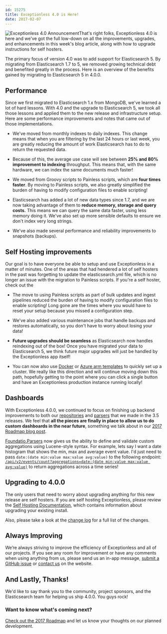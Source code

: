```yaml
---
id: 15275
title: Exceptionless 4.0 is Here!
date: 2017-02-07
---
```

![Exceptionless 4.0 Announcement](/assets/img/news/exceptionless-4.png)That's right folks, Exceptionless 4.0 is here and we've got the full low-down on all the improvements, upgrades, and enhancements in this week's blog article, along with how to upgrade instructions for self hosters.

The primary focus of version 4.0 was to add support for Elasticsearch 5. By migrating from Elasticsearch 1.7 to 5, we removed growing technical debt and benefited greatly in the process. Here is an overview of the benefits gained by migrating to Elasticsearch 5 in 4.0.0.<!--more-->

## Performance

Since we first migrated to Elasticsearch 1.x from MongoDB, we've learned a lot of hard lessons. With 4.0 and the upgrade to Elasticsearch 5, we took all those lessons and applied them to the new release and infrastructure setup. Here are some performance improvements and notes that came out of those implementations.

* We've moved from monthly indexes to daily indexes. This change means that when you are filtering by the last 24 hours or last week, you are greatly reducing the amount of work Elasticsearch has to do to return the requested data.

* Because of this, the average use case will see between **25% and 80% improvement to indexing** throughput. This means that, with the same hardware, we can index the same documents much faster!

* We moved from Groovy scripts to Painless scripts, which are **four times faster**. By moving to Painless scripts, we also greatly simplified the burden of having to modify configuration files to enable scripting!

* Elasticsearch has added a lot of new data types since 1.7, and we are now taking advantage of them to **reduce memory, storage and query costs.** This means we can query the same data faster, using less memory doing it. We've also set up more sensible defaults to ensure we don't index very long strings.

* We've also made several performance and reliability improvements to snapshots (backups).

## Self Hosting improvements

Our goal is to have everyone be able to setup and use Exceptionless in a matter of minutes. One of the areas that had hendered a lot of self hosters in the past was forgetting to update the elasticsearch.yml file, which is no longer an issue with the migration to Painless scripts. If you're a self hoster, check out the

* The move to using Painless scripts as part of bulk updates and ingest pipelines reduced the burden of having to modify configuration files to enable scripting! Long gone are the times where you would have to reset your setup because you missed a configuration step.

* We've also added various maintenance jobs that handle backups and restores automatically, so you don't have to worry about losing your data!

* **Future upgrades should be seamless** as Elasticsearch now handles reindexing out of the box! Once you have migrated your data to Elasticsearch 5, we think future major upgrades will just be handled by the Exceptionless app itself!

* You can now also use [Docker](https://hub.docker.com/_/elasticsearch) or [Azure arm templates](https://github.com/elastic/azure-marketplace) to quickly set up a cluster. We really like this direction and will continue moving down this path, hopefully getting to the point where you can click a single button and have an Exceptionless production instance running locally!

## Dashboards

With Exceptionless 4.0.0, we continued to focus on finishing up backend improvements to both our [repositories](https://github.com/FoundatioFx/Foundatio.Repositories) and [parsers](https://github.com/FoundatioFx/Foundatio.Parsers) that we made in the 3.5 releases. We feel that **all the pieces are finally in place to allow us to do custom dashboards in the near future**, something we talk about in our [2017 Roadmap blog post](/2017-exceptionless-feature-functionality-and-enhancement-roadmap/).

[Foundatio.Parsers](https://github.com/FoundatioFx/Foundatio.Parsers) now gives us the ability to define and validate custom aggregations using Lucene-style syntax. For example, lets say I want a date histogram that shows the min, max and average event value. I'd just need to pass `date:(date min:value max:value avg:value)` to the following endpoint: [`/api/v2/events/count?aggregations=date:(date min:value max:value avg:value)`](https://api.exceptionless.io/docs/index#!/Event/Event_GetCountAsync) to return aggregations across a time series!

## Upgrading to 4.0.0

The only users that need to worry about upgrading anything for this new release are self hosters. If you are self hosting Exceptionless, please review the [Self Hosting Documentation](https://github.com/exceptionless/Exceptionless/wiki/Self-Hosting), which contains information about upgrading your existing install.

Also, please take a look at the [change log](https://github.com/exceptionless/Exceptionless/compare/v3.5.1...v4.0.0) for a full list of the changes.

## Always Improving

We’re always striving to improve the efficiency of Exceptionless and all of our projects. If you see any room for improvement or have any comments when using anything from us, please send us an in-app message, [submit a GitHub issue](https://github.com/exceptionless/Exceptionless/issues) or [contact us](/) on the website.

## And Lastly, Thanks!

We'd like to say thank you to the community, project sponsors, and the Elasticsearch team for helping us ship 4.0.0. You guys rock!

### Want to know what's coming next?

[Check out the 2017 Roadmap](/2017-exceptionless-feature-functionality-and-enhancement-roadmap/) and let us know your thoughts on our planned development.
